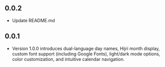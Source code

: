## 0.0.2

* Update README.md

## 0.0.1

* Version 1.0.0 introduces dual-language day names, Hijri month display, custom font support (including Google Fonts), light/dark mode options, color customization, and intuitive calendar navigation.